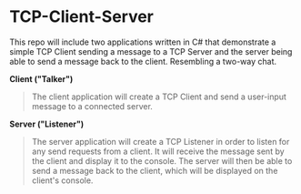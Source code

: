 # TCP-Client-Server
This repo will include two applications written in C# that demonstrate a simple TCP Client sending a message to a TCP Server and the server being able to send a message back to the client. Resembling a two-way chat.

**Client ("Talker")**
>The client application will create a TCP Client and send a user-input message to a connected server.

**Server ("Listener")**
>The server application will create a TCP Listener in order to listen for any send requests from a client. It will receive the message sent by the client and display it to the console.
The server will then be able to send a message back to the client, which will be displayed on the client's console.
